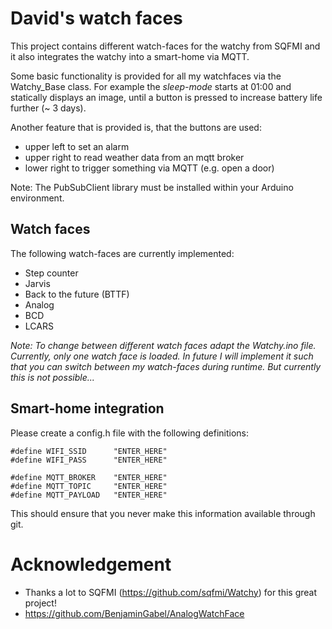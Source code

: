 # David's watch faces

This project contains different watch-faces for the watchy from SQFMI and 
it also integrates the watchy into a smart-home via MQTT.

Some basic functionality is provided for all my watchfaces via the Watchy_Base 
class. For example the *sleep-mode* starts at 01:00 and statically displays 
an image, until a button is pressed to increase battery life further (~ 3 days).

Another feature that is provided is, that the buttons are used:
 - upper left to set an alarm
 - upper right to read weather data from an mqtt broker
 - lower right to trigger something via MQTT (e.g. open a door)

Note: The PubSubClient library must be installed within your Arduino environment.


## Watch faces
The following watch-faces are currently implemented:
- Step counter
- Jarvis
- Back to the future (BTTF)
- Analog
- BCD
- LCARS


*Note: To change between different watch faces adapt the Watchy.ino file. Currently, only one watch face is loaded. In future I will implement it such that you can switch between my watch-faces during runtime. But currently this is not possible...*


## Smart-home integration
Please create a config.h file with the following definitions:
```
#define WIFI_SSID      "ENTER_HERE"
#define WIFI_PASS      "ENTER_HERE"

#define MQTT_BROKER    "ENTER_HERE"
#define MQTT_TOPIC     "ENTER_HERE"
#define MQTT_PAYLOAD   "ENTER_HERE"
```
This should ensure that you never make this information available through git.


# Acknowledgement
- Thanks a lot to SQFMI (https://github.com/sqfmi/Watchy) for this great project!
- https://github.com/BenjaminGabel/AnalogWatchFace